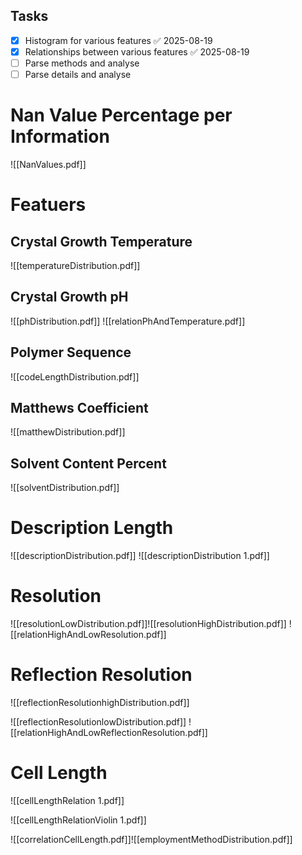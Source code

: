 ## Tasks
- [x] Histogram for various features ✅ 2025-08-19
- [x] Relationships between various features ✅ 2025-08-19
- [ ] Parse methods and analyse
- [ ] Parse details and analyse 
# Nan Value Percentage per Information


![[NanValues.pdf]]
# Featuers

## Crystal Growth Temperature 

![[temperatureDistribution.pdf]]
## Crystal Growth pH

![[phDistribution.pdf]]
![[relationPhAndTemperature.pdf]]
## Polymer Sequence

![[codeLengthDistribution.pdf]]

## Matthews Coefficient 
![[matthewDistribution.pdf]]

## Solvent Content Percent
![[solventDistribution.pdf]]

# Description Length
![[descriptionDistribution.pdf]]
![[descriptionDistribution 1.pdf]]
# Resolution

![[resolutionLowDistribution.pdf]]![[resolutionHighDistribution.pdf]]
![[relationHighAndLowResolution.pdf]]

# Reflection Resolution 
![[reflectionResolutionhighDistribution.pdf]]

![[reflectionResolutionlowDistribution.pdf]]
![[relationHighAndLowReflectionResolution.pdf]]

# Cell Length 
![[cellLengthRelation 1.pdf]]

![[cellLengthRelationViolin 1.pdf]]

![[correlationCellLength.pdf]]![[employmentMethodDistribution.pdf]]
